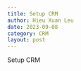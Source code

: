 ```yaml
---
title: Setup CRM
author: Hieu Xuan Leu
date: 2023-09-08
category: CRM
layout: post
---
```

Setup CRM
